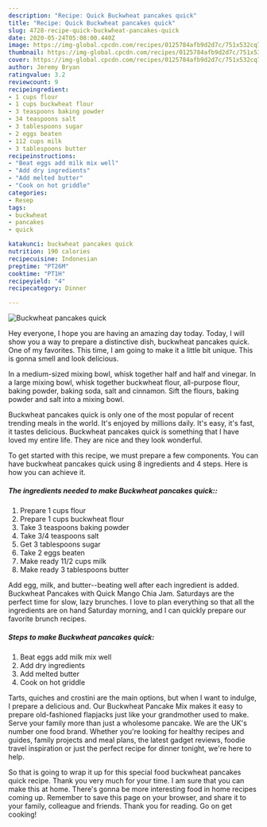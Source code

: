 ```yaml
---
description: "Recipe: Quick Buckwheat pancakes quick"
title: "Recipe: Quick Buckwheat pancakes quick"
slug: 4728-recipe-quick-buckwheat-pancakes-quick
date: 2020-05-24T05:08:00.440Z
image: https://img-global.cpcdn.com/recipes/0125784afb9d2d7c/751x532cq70/buckwheat-pancakes-quick-recipe-main-photo.jpg
thumbnail: https://img-global.cpcdn.com/recipes/0125784afb9d2d7c/751x532cq70/buckwheat-pancakes-quick-recipe-main-photo.jpg
cover: https://img-global.cpcdn.com/recipes/0125784afb9d2d7c/751x532cq70/buckwheat-pancakes-quick-recipe-main-photo.jpg
author: Jeremy Bryan
ratingvalue: 3.2
reviewcount: 9
recipeingredient:
- 1 cups flour
- 1 cups buckwheat flour
- 3 teaspoons baking powder
- 34 teaspoons salt
- 3 tablespoons sugar
- 2 eggs beaten
- 112 cups milk
- 3 tablespoons butter
recipeinstructions:
- "Beat eggs add milk mix well"
- "Add dry ingredients"
- "Add melted butter"
- "Cook on hot griddle"
categories:
- Resep
tags:
- buckwheat
- pancakes
- quick

katakunci: buckwheat pancakes quick
nutrition: 190 calories
recipecuisine: Indonesian
preptime: "PT26M"
cooktime: "PT1H"
recipeyield: "4"
recipecategory: Dinner

---
```



![Buckwheat pancakes quick](https://img-global.cpcdn.com/recipes/0125784afb9d2d7c/751x532cq70/buckwheat-pancakes-quick-recipe-main-photo.jpg)

Hey everyone, I hope you are having an amazing day today. Today, I will show you a way to prepare a distinctive dish, buckwheat pancakes quick. One of my favorites. This time, I am going to make it a little bit unique. This is gonna smell and look delicious.

In a medium-sized mixing bowl, whisk together half and half and vinegar. In a large mixing bowl, whisk together buckwheat flour, all-purpose flour, baking powder, baking soda, salt and cinnamon. Sift the flours, baking powder and salt into a mixing bowl.

Buckwheat pancakes quick is only one of the most popular of recent trending meals in the world. It's enjoyed by millions daily. It's easy, it's fast, it tastes delicious. Buckwheat pancakes quick is something that I have loved my entire life. They are nice and they look wonderful.


To get started with this recipe, we must prepare a few components. You can have buckwheat pancakes quick using 8 ingredients and 4 steps. Here is how you can achieve it.

##### The ingredients needed to make Buckwheat pancakes quick::

1. Prepare 1 cups flour
1. Prepare 1 cups buckwheat flour
1. Take 3 teaspoons baking powder
1. Take 3/4 teaspoons salt
1. Get 3 tablespoons sugar
1. Take 2 eggs beaten
1. Make ready 11/2 cups milk
1. Make ready 3 tablespoons butter


Add egg, milk, and butter--beating well after each ingredient is added. Buckwheat Pancakes with Quick Mango Chia Jam. Saturdays are the perfect time for slow, lazy brunches. I love to plan everything so that all the ingredients are on hand Saturday morning, and I can quickly prepare our favorite brunch recipes. 

##### Steps to make Buckwheat pancakes quick:

1. Beat eggs add milk mix well
1. Add dry ingredients
1. Add melted butter
1. Cook on hot griddle


Tarts, quiches and crostini are the main options, but when I want to indulge, I prepare a delicious and. Our Buckwheat Pancake Mix makes it easy to prepare old-fashioned flapjacks just like your grandmother used to make. Serve your family more than just a wholesome pancake. We are the UK&#39;s number one food brand. Whether you&#39;re looking for healthy recipes and guides, family projects and meal plans, the latest gadget reviews, foodie travel inspiration or just the perfect recipe for dinner tonight, we&#39;re here to help. 

So that is going to wrap it up for this special food buckwheat pancakes quick recipe. Thank you very much for your time. I am sure that you can make this at home. There's gonna be more interesting food in home recipes coming up. Remember to save this page on your browser, and share it to your family, colleague and friends. Thank you for reading. Go on get cooking!
